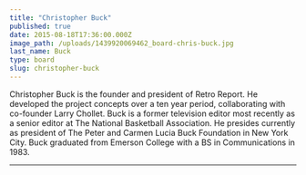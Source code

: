 ```yaml
---
title: "Christopher Buck"
published: true
date: 2015-08-18T17:36:00.000Z
image_path: /uploads/1439920069462_board-chris-buck.jpg
last_name: Buck
type: board
slug: christopher-buck
---
```


Christopher Buck is the founder and president of Retro Report. He developed the project concepts over a ten year period, collaborating with co-founder Larry Chollet. Buck is a former television editor most recently as a senior editor at The National Basketball Association. He presides currently as president of The Peter and Carmen Lucia Buck Foundation in New York City. Buck graduated from Emerson College with a BS in Communications in 1983.

---
